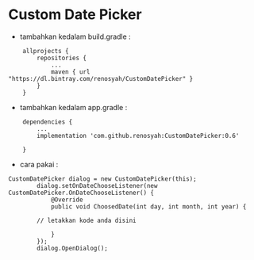 # Custom Date Picker


* tambahkan kedalam build.gradle :

```
	allprojects {
		repositories {
			...
			maven { url "https://dl.bintray.com/renosyah/CustomDatePicker" }
		}
	}

```


* tambahkan kedalam app.gradle :

```
	dependencies {
		...
		implementation 'com.github.renosyah:CustomDatePicker:0.6'
	
	}

```




* cara pakai : 

```
CustomDatePicker dialog = new CustomDatePicker(this);
        dialog.setOnDateChooseListener(new CustomDatePicker.OnDateChooseListener() {
            @Override
            public void ChoosedDate(int day, int month, int year) {
                
		// letakkan kode anda disini

            }
        });
        dialog.OpenDialog();

```
